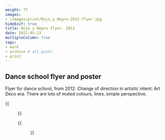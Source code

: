 ```yaml
---
weight: 77
images:
- /images/print/Rojo_y_Negro-2012-flyer.jpg
hideExif: true
title: Rojo y Negro flyer, 2012
date: 2012-05-23
multipleColumn: true
tags:
- work
- archive # all posts
- print
---
```


## Dance school flyer and poster

Flyer for dance school, from 2012. Change of direction in artistic intent: Art
Deco era. There are lots of muted colours, lines, simple perspective.

{{<figure src="/img/print/Rojo_y_Negro-2012-flyer_front_and_rear.jpg" title="Flyer, front and rear">}}

{{<figure src="/img/print/Rojo-y-negro-spring-2015-a2-location-specific-poster.jpg" title="Poster, A2 size">}}
